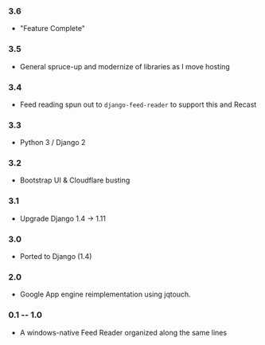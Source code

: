 
### 3.6
- "Feature Complete"

### 3.5
- General spruce-up and modernize of libraries as I move hosting

### 3.4
- Feed reading spun out to `django-feed-reader` to support this and Recast

### 3.3
- Python 3 / Django 2

### 3.2
- Bootstrap UI & Cloudflare busting

### 3.1
- Upgrade Django 1.4 -> 1.11

### 3.0
- Ported to Django (1.4)

### 2.0
- Google App engine reimplementation using jqtouch.

### 0.1 -- 1.0
- A windows-native Feed Reader organized along the same lines